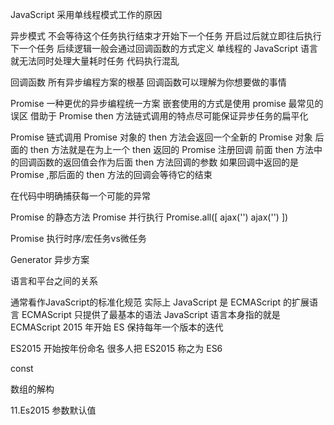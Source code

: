 JavaScript 采用单线程模式工作的原因

异步模式
不会等待这个任务执行结束才开始下一个任务
开启过后就立即往后执行下一个任务
后续逻辑一般会通过回调函数的方式定义
单线程的 JavaScript 语言就无法同时处理大量耗时任务
代码执行混乱

回调函数
所有异步编程方案的根基
回调函数可以理解为你想要做的事情

Promise
一种更优的异步编程统一方案
嵌套使用的方式是使用 promise 最常见的误区
借助于 Promise then 方法链式调用的特点尽可能保证异步任务的扁平化

Promise 链式调用
Promise 对象的 then 方法会返回一个全新的 Promise 对象
后面的 then 方法就是在为上一个 then 返回的 Promise 注册回调
前面 then 方法中的回调函数的返回值会作为后面 then 方法回调的参数
如果回调中返回的是 Promise ,那后面的 then 方法的回调会等待它的结束

在代码中明确捕获每一个可能的异常

Promise 的静态方法
Promise 并行执行
Promise.all([
  ajax('')
  ajax('')
])

Promise 执行时序/宏任务vs微任务

Generator 异步方案

语言和平台之间的关系

通常看作JavaScript的标准化规范
实际上 JavaScript 是 ECMAScript 的扩展语言
ECMAScript 只提供了最基本的语法
JavaScript 语言本身指的就是 ECMAScript
2015 年开始 ES 保持每年一个版本的迭代

ES2015 开始按年份命名
很多人把 ES2015 称之为 ES6

const

数组的解构

11.Es2015 参数默认值


